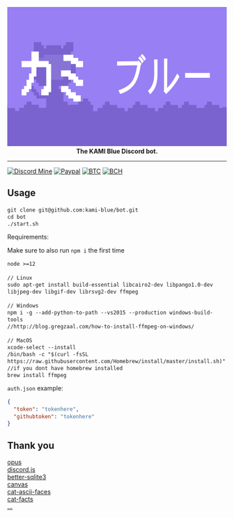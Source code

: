 
<p align="center">
  <img height="320px" src="https://raw.githubusercontent.com/kami-blue/assets/assets/assets/icons/banner.png"></img> </br>
  <strong>The KAMI Blue Discord bot.</strong>
</p>

___
[![Discord Mine](https://img.shields.io/discord/573954110454366214?label=chat&logo=discord&logoColor=white)](https://discord.gg/KfpqwZB)
[![Paypal](https://img.shields.io/badge/paypal-donate-red?color=169bd7&logo=paypal)](https://paypal.me/mik4a/5USD)
[![BTC](https://img.shields.io/badge/btc-clickme-red?color=f08b16&logo=bitcoin)](https://www.blockchain.com/btc/address/19pH4aNZZMPJkqQ2826BauRokyBs1NYon7)
[![BCH](https://img.shields.io/badge/bch-clickme-red?color=2db300&logo=cash-app)](https://www.blockchain.com/bch/address/19pH4aNZZMPJkqQ2826BauRokyBs1NYon7) 

## Usage

```
git clone git@github.com:kami-blue/bot.git
cd bot
./start.sh
```

Requirements: 

Make sure to also run `npm i` the first time

```
node >=12

// Linux
sudo apt-get install build-essential libcairo2-dev libpango1.0-dev libjpeg-dev libgif-dev librsvg2-dev ffmpeg

// Windows
npm i -g --add-python-to-path --vs2015 --production windows-build-tools
//http://blog.gregzaal.com/how-to-install-ffmpeg-on-windows/

// MacOS
xcode-select --install
/bin/bash -c "$(curl -fsSL https://raw.githubusercontent.com/Homebrew/install/master/install.sh)" //if you dont have homebrew installed
brew install ffmpeg
```

`auth.json` example:
```json
{
  "token": "tokenhere",
  "githubtoken": "tokenhere"
}
```

## Thank you
[opus](https://github.com/discordjs/opus)  
[discord.js](https://github.com/discordjs/discord.js)  
[better-sqlite3](https://github.com/JoshuaWise/better-sqlite3)  
[canvas](https://github.com/Automattic/node-canvas)  
[cat-ascii-faces](https://github.com/melaniecebula/cat-ascii-faces)  
[cat-facts](https://github.com/vadimdemedes/cat-facts)  
[...](https://github.com/kami-blue/bot/blob/b77edef859e942f2fb1257448d794df14e86c0eb/package.json#L12)  
